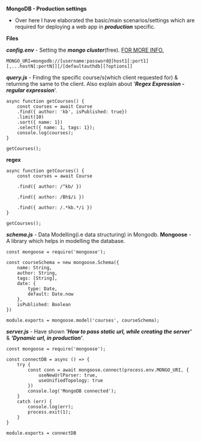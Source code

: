 **MongoDB - Production settings**
- Over here I have elaborated the basic/main scenarios/settings which are required for deploying a web app in ***production*** specific.

**Files**

***config.env*** - Setting the ***mongo cluster***(free). [FOR MORE INFO.](https://www.mongodb.com/docs/manual/reference/connection-string/)

```
MONGO_URI=mongodb://[username:password@]host1[:port1][,...hostN[:portN]][/[defaultauthdb][?options]]
```

***query.js*** - Finding the specific course/s(which client requested for) & returning the same to
                 the client. 
                 Also explain about '***Regex Expression - regular expression***'.

```
async function getCourses() {
    const courses = await Course
    .find({ author: 'kb', isPublished: true})
    .limit(10)
    .sort({ name: 1}) 
    .select({ name: 1, tags: 1});
    console.log(courses);
}

getCourses();
```

**regex**
```
async function getCourses() {
    const courses = await Course

    .find({ author: /^kb/ })
    
    .find({ author: /Bh$/i }) 
    
    .find({ author: /.*kb.*/i })
}

getCourses();
```

***schema.js*** - Data Modelling(i.e data structuring) in Mongodb.
                  **Mongoose** - A library which helps in modelling the database.
```
const mongoose = require('mongoose');

const courseSchema = new mongoose.Schema({
    name: String,
    author: String,
    tags: [String],
    date: {
        type: Date,
        default: Date.now
    },
    isPublished: Boolean
})

module.exports = mongoose.model('courses', courseSchema);
```

***server.js*** - Have shown ***'How to pass static url, while creating the server'***
                             & 
                  ***'Dynamic url, in production'***.

```
const mongoose = require('mongoose');

const connectDB = async () => {
    try {
        const conn = await mongoose.connect(process.env.MONGO_URI, {
            useNewUrlParser: true,
            useUnifiedTopology: true
        })
        console.log('MongoDB connected');
    } 
    catch (err) {
        console.log(err);
        process.exit(1);
    }
}

module.exports = connectDB
```
                  

